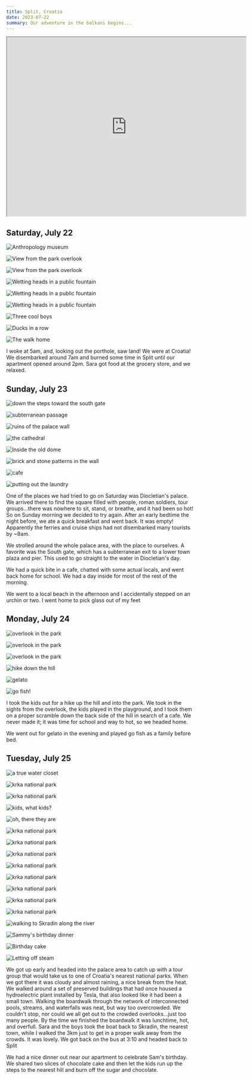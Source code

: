 ```yaml
---
title: Split, Croatia
date: 2023-07-22
summary: Our adventure in the balkans begins...
---
```


<iframe src="https://www.google.com/maps/d/u/0/embed?mid=1f-t4wrLjshW73uWtKc_PHqi_AxSdTN8&ehbc=2E312F" width="640" height="480"></iframe>

## Saturday, July 22

![Anthropology museum](/images/travel/PXL_20230722_073334353.jpg)

![View from the park overlook](/images/travel/PXL_20230722_113811833.jpg)

![View from the park overlook](/images/travel/PXL_20230722_115327496.jpg)

![Wetting heads in a public fountain](/images/travel/PXL_20230722_115402767.jpg)

![Wetting heads in a public fountain](/images/travel/PXL_20230722_115444313.NIGHT.jpg)

![Wetting heads in a public fountain](/images/travel/PXL_20230722_115453477.MP.jpg)

![Three cool boys](/images/travel/PXL_20230722_115807935.MP.jpg)

![Ducks in a row](/images/travel/PXL_20230722_120851483.jpg)

![The walk home](/images/travel/PXL_20230722_121137769.jpg)

I woke at 5am, and, looking out the porthole, saw land!  We were at Croatia!  We disembarked around 7am and burned some time in Split until our apartment opened around 2pm.  Sara got food at the grocery store, and we relaxed.

## Sunday, July 23

![down the steps toward the south gate](/images/travel/PXL_20230723_054143016.jpg)

![subterranean passage](/images/travel/PXL_20230723_054237932.jpg)

![ruins of the palace wall](/images/travel/PXL_20230723_054958635.jpg)

![the cathedral](/images/travel/PXL_20230723_055157463.jpg)

![Inside the old dome](/images/travel/PXL_20230723_060240498.jpg)

![brick and stone patterns in the wall](/images/travel/PXL_20230723_060333218.jpg)

![cafe](/images/travel/PXL_20230723_062149447.jpg)

![putting out the laundry](/images/travel/PXL_20230723_145814900.jpg)


One of the places we had tried to go on Saturday was Diocletian's palace.  We arrived there to find the square filled with people, roman soldiers, tour groups...there was nowhere to sit, stand, or breathe, and it had been so hot!
So on Sunday morning we decided to try again.  After an early bedtime the night before, we ate a quick breakfast and went back.  It was empty!  Apparently the ferries and cruise ships had not disembarked many tourists by ~8am.

We strolled around the whole palace area, with the place to ourselves.  A favorite was the South gate, which has a subterranean exit to a lower town plaza and pier.  This used to go straight to the water in Diocletian's day.

We had a quick bite in a cafe, chatted with some actual locals, and went back home for school.  We had a day inside for most of the rest of the morning.

We went to a local beach in the afternoon and I accidentally stepped on an urchin or two.  I went home to pick glass out of my feet

## Monday, July 24

![overlook in the park](/images/travel/PXL_20230724_080222211.jpg)

![overlook in the park](/images/travel/PXL_20230724_080503670.MP.jpg)

![overlook in the park](/images/travel/PXL_20230724_081701092.jpg)

![hike down the hill](/images/travel/PXL_20230724_084026616.MP.jpg)

![gelato](/images/travel/PXL_20230724_163338657.jpg)

![go fish!](/images/travel/PXL_20230724_170254126.MP.jpg)

I took the kids out for a hike up the hill and into the park.  We took in the sights from the overlook, the kids played in the playground, and I took them on a proper scramble down the back side of the hill in search of a cafe.  We never made it; it was time for school and way to hot, so we headed home.

We went out for gelato in the evening and played go fish as a family before bed.

## Tuesday, July 25

![a true water closet](/images/travel/PXL_20230725_082122011.jpg)

![krka national park](/images/travel/PXL_20230725_084905379.jpg)

![krka national park](/images/travel/PXL_20230725_091226372.jpg)

![kids, what kids?](/images/travel/PXL_20230725_091354292.jpg)

![oh, there they are](/images/travel/PXL_20230725_092439619.jpg)

![krka national park](/images/travel/PXL_20230725_092626604.jpg)

![krka national park](/images/travel/PXL_20230725_093426696.jpg)

![krka national park](/images/travel/PXL_20230725_093619010.jpg)

![krka national park](/images/travel/PXL_20230725_094738953.jpg)

![krka national park](/images/travel/PXL_20230725_100228807.MP.jpg)

![krka national park](/images/travel/PXL_20230725_110814107.jpg)

![krka national park](/images/travel/PXL_20230725_111005636.jpg)

![krka national park](/images/travel/PXL_20230725_111052934.jpg)

![walking to Skradin along the river](/images/travel/PXL_20230725_115941234.jpg)

![Sammy's birthday dinner](/images/travel/PXL_20230725_163222480.jpg)

![Birthday cake](/images/travel/PXL_20230725_170255548.jpg)

![Letting off steam](/images/travel/PXL_20230725_173728824.jpg)


We got up early and headed into the palace area to catch up with a tour group that would take us to one of Croatia's nearest national parks.  When we got there it was cloudy and almost raining, a nice break from the heat.  We walked around a set of preserved buildings that had once housed a hydroelectric plant installed by Tesla, that also looked like it had been a small town.  Walking the boardwalk through the network of interconnected pools, streams, and waterfalls was neat, but way too overcrowded.  We couldn't stop, nor could we all get out to the crowded overlooks...just too many people.  By the time we finished the boardwalk it was lunchtime, hot, and overfull.  Sara and the boys took the boat back to Skradin, the nearest town, while I walked the 3km just to get in a proper walk away from the crowds.  It was lovely.  We got back on the bus at 3:10 and headed back to Split

We had a nice dinner out near our apartment to celebrate Sam's birthday.  We shared two slices of chocolate cake and then let the kids run up the steps to the nearest hill and burn off the sugar and chocolate.